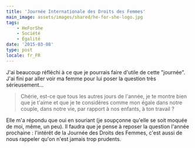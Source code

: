 ```yaml
---
title: 'Journée Internationale des Droits des Femmes'
main_image: assets/images/shared/he-for-she-logo.jpg
tags:
    - HeForShe
    - Société
    - Égalité
date: '2015-03-08'
type: post
locale: fr_FR
---
```


J'ai beaucoup réfléchi à ce que je pourrais faire d'utile de cette "journée". J'ai fini par aller voir ma femme pour lui poser la question très sérieusement…

<!-- more -->

> Chérie, est-ce que tous les autres jours de l'année, je te montre bien que je t'aime et que je te considères comme mon égale dans notre couple, dans notre vie, par rapport à nos enfants, à ton travail&nbsp;?

Elle m'a répondu que oui en souriant (je soupçonne qu'elle se soit moquée de moi, même, un peu).
Il faudra que je pense à reposer la question l'année prochaine&nbsp;: l'intérêt de la Journée des Droits des Femmes, c'est aussi de nous rappeler qu'on n'est jamais trop prudents.
